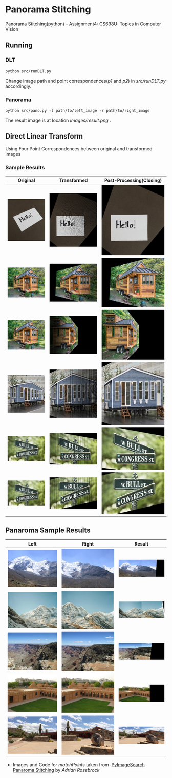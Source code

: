 # Panorama Stitching

Panorama Stitching(python) - Assignment4: CS698U: Topics in Computer Vision

## Running

### DLT
```
python src/runDLT.py
```
Change image path and point correspondences(_p1_ and _p2_) in _src/runDLT.py_ accordingly.

### Panorama
```
python src/pano.py -l path/to/left_image -r path/to/right_image
```
The result image is at location _images/result.png_ .

## Direct Linear Transform

Using Four Point Correspondences between original and transformed images

### Sample Results

Original | Transformed | Post-Processing(Closing) |
-------- | ----------- | ------------------------ |
![](images/note.png) | ![](images/note_res.png) | ![](images/note_resC.png)
![](images/house2.jpg) | ![](images/house2_res1.png) | ![](images/house2_res1C.png)
![](images/house2.jpg) | ![](images/house2_res2.png) | ![](images/house2_res2C.png)
![](images/house.jpg) | ![](images/house_res.png) | ![](images/house_resC.png)
![](images/roadsign.jpg) | ![](images/roadsign_res1.png) | ![](images/roadsign_res1C.png)
![](images/roadsign.jpg) | ![](images/roadsign_res2.png) | ![](images/roadsign_res2C.png)

## Panaroma Sample Results

Left | Right | Result |
---- | ----- | ------ |
![](images/mt_left.png) | ![](images/mt_right.png) | ![](images/mt.png)
![](images/mount_left.png) | ![](images/mount_right.png) | ![](images/mount.png)
![](images/grand_canyon_left.png) | ![](images/grand_canyon_right.png) | ![](images/grand_canyon.png)
![](images/old_left.jpg) | ![](images/old_right.jpg) | ![](images/old.png)
![](images/scottsdale_left.png) | ![](images/scottsdale_right.png) | ![](images/scottsdale.png)

* Images and Code for _matchPoints_ taken from :[PyImageSearch Panaroma Stitching](http://www.pyimagesearch.com/2016/01/11/opencv-panorama-stitching/)
by _Adrian Rosebrock_
